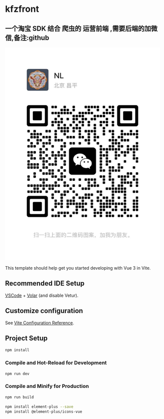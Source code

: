 # kfzfront



## 一个淘宝 SDK 结合 爬虫的 运营前端 ,需要后端的加微信,备注:github 

![alt text](image.png)








This template should help get you started developing with Vue 3 in Vite.

## Recommended IDE Setup

[VSCode](https://code.visualstudio.com/) + [Volar](https://marketplace.visualstudio.com/items?itemName=Vue.volar) (and disable Vetur).

## Customize configuration

See [Vite Configuration Reference](https://vite.dev/config/).

## Project Setup

```sh
npm install
```

### Compile and Hot-Reload for Development

```sh
npm run dev
```

### Compile and Minify for Production

```sh
npm run build
```


```sh
npm install element-plus --save
npm install @element-plus/icons-vue
```